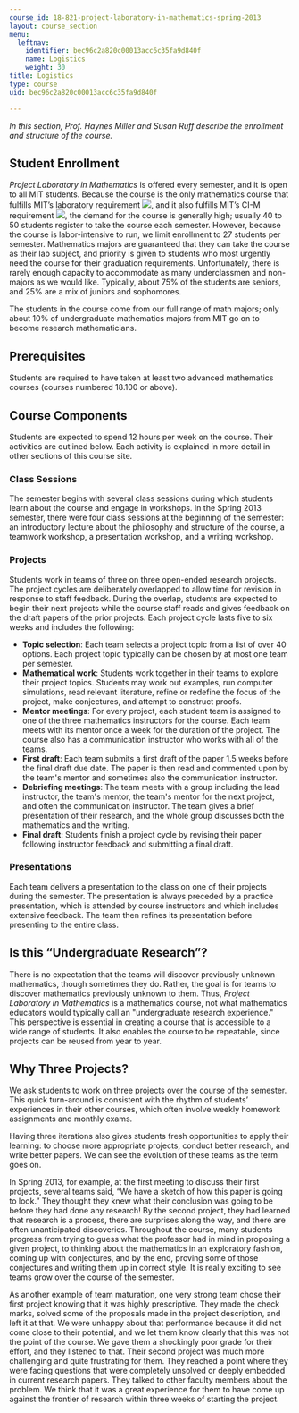 ```yaml
---
course_id: 18-821-project-laboratory-in-mathematics-spring-2013
layout: course_section
menu:
  leftnav:
    identifier: bec96c2a820c00013acc6c35fa9d840f
    name: Logistics
    weight: 30
title: Logistics
type: course
uid: bec96c2a820c00013acc6c35fa9d840f

---
```


_In this section, Prof. Haynes Miller and Susan Ruff describe the enrollment and structure of the course._

Student Enrollment
------------------

_Project Laboratory in Mathematics_ is offered every semester, and it is open to all MIT students. Because the course is the only mathematics course that fulfills MIT’s laboratory requirement ![](/images/educator/icon-question-lab.png), and it also fulfills MIT’s CI-M requirement ![](/images/educator/icon-question-cim.png), the demand for the course is generally high; usually 40 to 50 students register to take the course each semester. However, because the course is labor-intensive to run, we limit enrollment to 27 students per semester. Mathematics majors are guaranteed that they can take the course as their lab subject, and priority is given to students who most urgently need the course for their graduation requirements. Unfortunately, there is rarely enough capacity to accommodate as many underclassmen and non-majors as we would like. Typically, about 75% of the students are seniors, and 25% are a mix of juniors and sophomores.

The students in the course come from our full range of math majors; only about 10% of undergraduate mathematics majors from MIT go on to become research mathematicians.

Prerequisites
-------------

Students are required to have taken at least two advanced mathematics courses (courses numbered 18.100 or above).

Course Components
-----------------

Students are expected to spend 12 hours per week on the course. Their activities are outlined below. Each activity is explained in more detail in other sections of this course site.

### Class Sessions

The semester begins with several class sessions during which students learn about the course and engage in workshops. In the Spring 2013 semester, there were four class sessions at the beginning of the semester: an introductory lecture about the philosophy and structure of the course, a teamwork workshop, a presentation workshop, and a writing workshop.

### Projects

Students work in teams of three on three open-ended research projects. The project cycles are deliberately overlapped to allow time for revision in response to staff feedback. During the overlap, students are expected to begin their next projects while the course staff reads and gives feedback on the draft papers of the prior projects. Each project cycle lasts five to six weeks and includes the following:

*   **Topic selection**: Each team selects a project topic from a list of over 40 options. Each project topic typically can be chosen by at most one team per semester.
*   **Mathematical work**: Students work together in their teams to explore their project topics. Students may work out examples, run computer simulations, read relevant literature, refine or redefine the focus of the project, make conjectures, and attempt to construct proofs.
*   **Mentor meetings**: For every project, each student team is assigned to one of the three mathematics instructors for the course. Each team meets with its mentor once a week for the duration of the project. The course also has a communication instructor who works with all of the teams.
*   **First draft**: Each team submits a first draft of the paper 1.5 weeks before the final draft due date. The paper is then read and commented upon by the team's mentor and sometimes also the communication instructor.
*   **Debriefing meetings**: The team meets with a group including the lead instructor, the team's mentor, the team's mentor for the next project, and often the communication instructor. The team gives a brief presentation of their research, and the whole group discusses both the mathematics and the writing.
*   **Final draft**: Students finish a project cycle by revising their paper following instructor feedback and submitting a final draft.

### Presentations

Each team delivers a presentation to the class on one of their projects during the semester. The presentation is always preceded by a practice presentation, which is attended by course instructors and which includes extensive feedback. The team then refines its presentation before presenting to the entire class.

Is this “Undergraduate Research”?
---------------------------------

There is no expectation that the teams will discover previously unknown mathematics, though sometimes they do. Rather, the goal is for teams to discover mathematics previously unknown to them. Thus, _Project Laboratory in Mathematics_ is a mathematics course, not what mathematics educators would typically call an "undergraduate research experience." This perspective is essential in creating a course that is accessible to a wide range of students. It also enables the course to be repeatable, since projects can be reused from year to year.

Why Three Projects?
-------------------

We ask students to work on three projects over the course of the semester. This quick turn-around is consistent with the rhythm of students’ experiences in their other courses, which often involve weekly homework assignments and monthly exams.

Having three iterations also gives students fresh opportunities to apply their learning: to choose more appropriate projects, conduct better research, and write better papers. We can see the evolution of these teams as the term goes on.

In Spring 2013, for example, at the first meeting to discuss their first projects, several teams said, “We have a sketch of how this paper is going to look.” They thought they knew what their conclusion was going to be before they had done any research! By the second project, they had learned that research is a process, there are surprises along the way, and there are often unanticipated discoveries. Throughout the course, many students progress from trying to guess what the professor had in mind in proposing a given project, to thinking about the mathematics in an exploratory fashion, coming up with conjectures, and by the end, proving some of those conjectures and writing them up in correct style. It is really exciting to see teams grow over the course of the semester.

As another example of team maturation, one very strong team chose their first project knowing that it was highly prescriptive. They made the check marks, solved some of the proposals made in the project description, and left it at that. We were unhappy about that performance because it did not come close to their potential, and we let them know clearly that this was not the point of the course. We gave them a shockingly poor grade for their effort, and they listened to that. Their second project was much more challenging and quite frustrating for them. They reached a point where they were facing questions that were completely unsolved or deeply embedded in current research papers. They talked to other faculty members about the problem. We think that it was a great experience for them to have come up against the frontier of research within three weeks of starting the project.